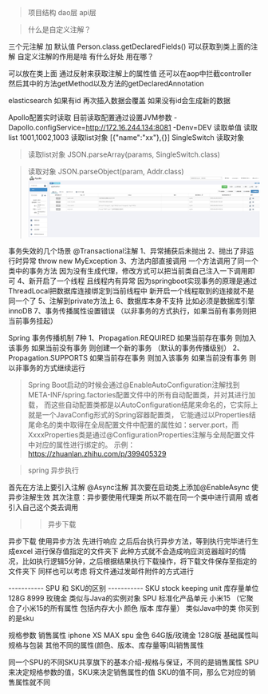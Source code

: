 
> 项目结构 dao层 api层

> 什么是自定义注解？

三个元注解 加 默认值
Person.class.getDeclaredFields()
可以获取到类上面的注解
自定义注解的作用是啥 有什么好处 用在哪？

可以放在类上面 通过反射来获取注解上的属性值
还可以在aop中拦截controller 然后其中的方法getMethod以及方法的getDeclaredAnnotation

elasticsearch 
如果有id 再次插入数据会覆盖 如果没有id会生成新的数据

Apollo配置实时读取 目前读取配置通过设置JVM参数 -Dapollo.configService=http://172.16.244.134:8081 -Denv=DEV
读取单值  读取list  1001,1002,1003  读取list对象 [{"name":"xx"},{}] SingleSwitch 读取对象

> 读取list对象
JSON.parseArray(params, SingleSwitch.class)

> 读取对象
JSON.parseObject(param, Addr.class)
> ![img.png](img.png)


事务失效的几个场景  @Transactional注解
1、异常捕获后未抛出
2、抛出了非运行时异常 throw new MyException
3、方法内部直接调用  一个方法调用了同一个类中的事务方法 因为没有生成代理，修改方式可以把当前类自己注入一下调用即可
4、新开启了一个线程 且线程内有异常
  因为springboot实现事务的原理是通过ThreadLocal把数据库连接绑定到当前线程中 新开启一个线程取到的连接就不是同一个了
5、注解到private方法上
6、数据库本身不支持  比如必须是数据库引擎 innoDB
7、事务传播属性设置错误 （以非事务的方式执行，如果当前有事务则把当前事务挂起）

Spring 事务传播机制 7种
1、Propagation.REQUIRED 如果当前存在事务 则加入该事务 如果当前没有事务 则创建一个新的事务 （默认的事务传播级别）
2、Propagation.SUPPORTS 如果当前存在事务 则加入该事务 如果当前没有事务 则以非事务的方式继续运行

> Spring Boot启动的时候会通过@EnableAutoConfiguration注解找到META-INF/spring.factories配置文件中的所有自动配置类，并对其进行加载，
> 而这些自动配置类都是以AutoConfiguration结尾来命名的，它实际上就是一个JavaConfig形式的Spring容器配置类，
> 它能通过以Properties结尾命名的类中取得在全局配置文件中配置的属性如：server.port，而XxxxProperties类是通过@ConfigurationProperties注解与全局配置文件中对应的属性进行绑定的。
   示例： https://zhuanlan.zhihu.com/p/399405329

>  spring 异步执行

首先在方法上要引入注解 @Async注解  其次要在启动类上添加@EnableAsync 使异步注解生效
其次注意：异步要使用代理类 所以不能在同一个类中进行调用 或者引入自己这个类去调用

>> 异步下载

异步下载 使用异步方法 先进行响应 之后后台执行异步方法，等到执行完毕进行生成excel 进行保存值指定的文件夹下
此种方式就不会造成响应浏览器超时的情况，比如执行逻辑5分钟，之后根据结果执行下载操作，将下载文件保存至指定的文件夹下
同样也可以考虑 将文件通过发邮件附件的方式进行



----------- SPU 和 SKU的区别 -----------
SKU stock keeping unit 库存量单位 128G 8999 玫瑰金 类似与Java的实例对象
SPU 标准化产品单元  小米15 （它聚合了小米15的所有属性 包括内存大小 颜色 版本 库存量） 类似Java中的类
你买到的是sku

规格参数 销售属性
iphone XS MAX spu
金色 64G版/玫瑰金 128G版
基础属性叫规格与包装  其他不同的属性(颜色、版本、库存量等)叫销售属性

同一个SPU的不同SKU共享旗下的基本介绍-规格与保证，不同的是销售属性
SPU来决定规格参数的值，SKU来决定销售属性的值 SKU的值不同，那么它对应的销售属性就不同


















